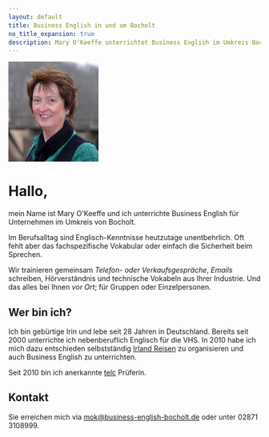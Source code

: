 ```yaml
---
layout: default
title: Business English in und um Bocholt
no_title_expansion: true
description: Mary O'Keeffe unterrichtet Business English im Umkreis Bocholt.
---
```

<img class="mary" width="180" height="200" src="img/mary.jpg" alt="">

# Hallo,

mein Name ist Mary O'Keeffe und ich unterrichte Business English für Unternehmen im Umkreis von Bocholt.

Im Berufsalltag sind Englisch-Kenntnisse heutzutage unentbehrlich. Oft fehlt aber das fachspezifische Vokabular oder einfach die Sicherheit beim Sprechen.

Wir trainieren gemeinsam *Telefon- oder Verkaufsgespräche*, *Emails* schreiben, Hörverständnis und technische Vokabeln aus Ihrer Industrie. Und das alles bei Ihnen *vor Ort*; für Gruppen oder Einzelpersonen.

## Wer bin ich?

Ich bin gebürtige Irin und lebe seit 28 Jahren in Deutschland. Bereits seit 2000 unterrichte ich nebenberuflich Englisch für die VHS. In 2010 habe ich mich dazu entschieden selbstständig <a href="http://abenteuer-irland.de">Irland Reisen</a> zu organisieren und auch Business English zu unterrichten.

Seit 2010 bin ich anerkannte <a href="http://www.telc.net/">telc</a> Prüferin.

## Kontakt

Sie erreichen mich via <mok@business-english-bocholt.de> oder unter 02871 3108999.
